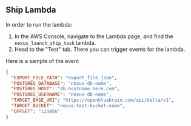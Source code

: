 ## Ship Lambda

In order to run the lambda:
1. In the AWS Console, navigate to the Lambda page, and find the `nexus_launch_ship_task` lambda.
2. Head to the "Test" tab. There you can trigger events for the lambda.

Here is a sample of the event 

```json
{
  "EXPORT_FILE_PATH": "export_file.json",
  "POSTGRES_DATABASE": "nexus-db-name",
  "POSTGRES_HOST": "db.hostname.here.com",
  "POSTGRES_USERNAME": "nexus-db-name",
  "TARGET_BASE_URI": "https://openbluebrain.com/api/delta/v1",
  "TARGET_BUCKET": "nexus-test-bucket-name",
  "OFFSET": "123456"
}
```